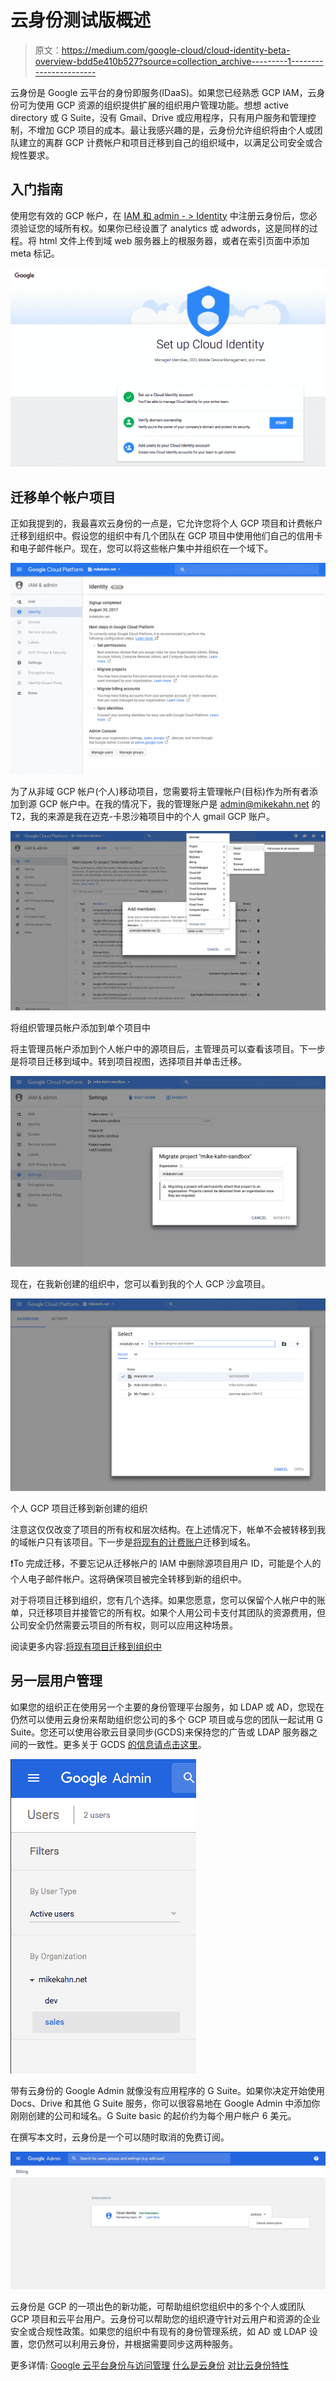 # 云身份测试版概述

> 原文：<https://medium.com/google-cloud/cloud-identity-beta-overview-bdd5e410b527?source=collection_archive---------1----------------------->

云身份是 Google 云平台的身份即服务(IDaaS)。如果您已经熟悉 GCP IAM，云身份可为使用 GCP 资源的组织提供扩展的组织用户管理功能。想想 active directory 或 G Suite，没有 Gmail、Drive 或应用程序，只有用户服务和管理控制，不增加 GCP 项目的成本。最让我感兴趣的是，云身份允许组织将由个人或团队建立的离群 GCP 计费帐户和项目迁移到自己的组织域中，以满足公司安全或合规性要求。

## 入门指南

使用您有效的 GCP 帐户，在 [IAM 和 admin - > Identity](https://console.cloud.google.com/iam-admin/cloudidentity/consumer?authuser=1) 中注册云身份后，您必须验证您的域所有权。如果你已经设置了 analytics 或 adwords，这是同样的过程。将 html 文件上传到域 web 服务器上的根服务器，或者在索引页面中添加 meta 标记。

![](img/a256c3be85fa4af8515f4bcbf72a41ca.png)

## 迁移单个帐户项目

正如我提到的，我最喜欢云身份的一点是，它允许您将个人 GCP 项目和计费帐户迁移到组织中。假设您的组织中有几个团队在 GCP 项目中使用他们自己的信用卡和电子邮件帐户。现在，您可以将这些帐户集中并组织在一个域下。

![](img/68f4a03c24960bc0a8d1444d429c8288.png)

为了从非域 GCP 帐户(个人)移动项目，您需要将主管理帐户(目标)作为所有者添加到源 GCP 帐户中。在我的情况下，我的管理账户是 admin@mikekahn.net 的 T2，我的来源是我在迈克-卡恩沙箱项目中的个人 gmail GCP 账户。

![](img/2a7f5a4502c45fc84072b3c0856e8fbc.png)

将组织管理员帐户添加到单个项目中

将主管理员帐户添加到个人帐户中的源项目后，主管理员可以查看该项目。下一步是将项目迁移到域中。转到项目视图，选择项目并单击迁移。

![](img/8b4473ddf85c54c2abfc9851198cc782.png)

现在，在我新创建的组织中，您可以看到我的个人 GCP 沙盒项目。

![](img/d8c98dfeb87ba2ee8c20efd7c17ff790.png)

个人 GCP 项目迁移到新创建的组织

注意这仅仅改变了项目的所有权和层次结构。在上述情况下，帐单不会被转移到我的域帐户只有该项目。下一步是[将现有的计费账户](https://cloud.google.com/resource-manager/docs/migrating-projects-billing?hl=en_US&_ga=2.264861448.-643080646.1504106712#migrating_existing_billing_accounts)迁移到域名。

❗️To 完成迁移，不要忘记从迁移帐户的 IAM 中删除源项目用户 ID，可能是个人的个人电子邮件帐户。这将确保项目被完全转移到新的组织中。

对于将项目迁移到组织，您有几个选择。如果您愿意，您可以保留个人帐户中的账单，只迁移项目并接管它的所有权。如果个人用公司卡支付其团队的资源费用，但公司安全仍然需要云项目的所有权，则可以应用这种场景。

阅读更多内容:[将现有项目迁移到组织中](https://cloud.google.com/resource-manager/docs/migrating-projects-billing?hl=en_US&_ga=2.26630714.-643080646.1504106712)

## **另一层用户管理**

如果您的组织正在使用另一个主要的身份管理平台服务，如 LDAP 或 AD，您现在仍然可以使用云身份来帮助组织您公司的多个 GCP 项目或与您的团队一起试用 G Suite。您还可以使用谷歌云目录同步(GCDS)来保持您的广告或 LDAP 服务器之间的一致性。更多关于 GCDS [的信息请点击这里](https://support.google.com/a/answer/106368?hl=en)。

![](img/3e5e585765488fd1b637245a90e5a697.png)

带有云身份的 Google Admin 就像没有应用程序的 G Suite。如果你决定开始使用 Docs、Drive 和其他 G Suite 服务，你可以很容易地在 Google Admin 中添加你刚刚创建的公司和域名。G Suite basic 的起价约为每个用户帐户 6 美元。

在撰写本文时，云身份是一个可以随时取消的免费订阅。

![](img/98c5b9bb180e7e23bea12705d289be47.png)

云身份是 GCP 的一项出色的新功能，可帮助组织您组织中的多个个人或团队 GCP 项目和云平台用户。云身份可以帮助您的组织遵守针对云用户和资源的企业安全或合规性政策。如果您的组织中有现有的身份管理系统，如 AD 或 LDAP 设置，您仍然可以利用云身份，并根据需要同步这两种服务。

更多详情:
[Google 云平台身份与访问管理](https://cloud.google.com/iam) [](https://cloud.google.com/iam/) [什么是云身份](https://support.google.com/a/answer/7319251) [对比云身份特性](https://support.google.com/a/answer/7431902)